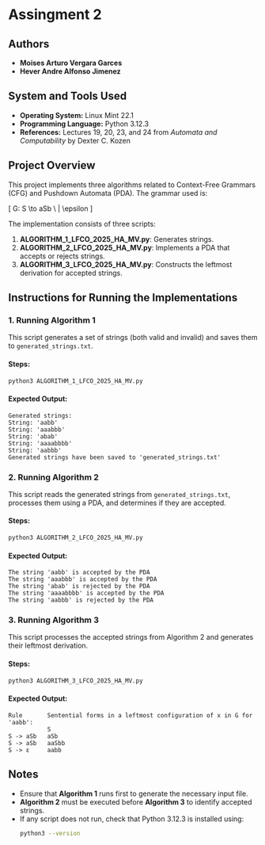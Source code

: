 # Assingment 2

## Authors
- **Moises Arturo Vergara Garces**
- **Hever Andre Alfonso Jimenez**

## System and Tools Used
- **Operating System:** Linux Mint 22.1
- **Programming Language:** Python 3.12.3
- **References:** Lectures 19, 20, 23, and 24 from *Automata and Computability* by Dexter C. Kozen

## Project Overview
This project implements three algorithms related to Context-Free Grammars (CFG) and Pushdown Automata (PDA). The grammar used is:

\[ G: S \to aSb \ | \epsilon \]

The implementation consists of three scripts:

1. **ALGORITHM_1_LFCO_2025_HA_MV.py**: Generates strings.
2. **ALGORITHM_2_LFCO_2025_HA_MV.py**: Implements a PDA that accepts or rejects strings.
3. **ALGORITHM_3_LFCO_2025_HA_MV.py**: Constructs the leftmost derivation for accepted strings.

## Instructions for Running the Implementations

### 1. Running **Algorithm 1**
This script generates a set of strings (both valid and invalid) and saves them to `generated_strings.txt`.

#### Steps:
```bash
python3 ALGORITHM_1_LFCO_2025_HA_MV.py
```

#### Expected Output:
```
Generated strings:
String: 'aabb'
String: 'aaabbb'
String: 'abab'
String: 'aaaabbbb'
String: 'aabbb'
Generated strings have been saved to 'generated_strings.txt'
```

### 2. Running **Algorithm 2**
This script reads the generated strings from `generated_strings.txt`, processes them using a PDA, and determines if they are accepted.

#### Steps:
```bash
python3 ALGORITHM_2_LFCO_2025_HA_MV.py
```

#### Expected Output:
```
The string 'aabb' is accepted by the PDA
The string 'aaabbb' is accepted by the PDA
The string 'abab' is rejected by the PDA
The string 'aaaabbbb' is accepted by the PDA
The string 'aabbb' is rejected by the PDA
```

### 3. Running **Algorithm 3**
This script processes the accepted strings from Algorithm 2 and generates their leftmost derivation.

#### Steps:
```bash
python3 ALGORITHM_3_LFCO_2025_HA_MV.py
```

#### Expected Output:
```
Rule       Sentential forms in a leftmost configuration of x in G for 'aabb':
           S
S -> aSb   aSb
S -> aSb   aaSbb
S -> ε     aabb
```

## Notes
- Ensure that **Algorithm 1** runs first to generate the necessary input file.
- **Algorithm 2** must be executed before **Algorithm 3** to identify accepted strings.
- If any script does not run, check that Python 3.12.3 is installed using:
  ```bash
  python3 --version
  ```

